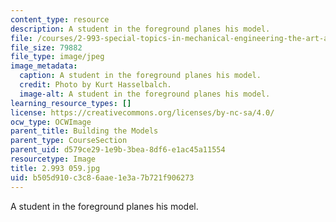 ```yaml
---
content_type: resource
description: A student in the foreground planes his model.
file: /courses/2-993-special-topics-in-mechanical-engineering-the-art-and-science-of-boat-design-january-iap-2007/b505d910c3c86aae1e3a7b721f906273_2993059.jpg
file_size: 79882
file_type: image/jpeg
image_metadata:
  caption: A student in the foreground planes his model.
  credit: Photo by Kurt Hasselbalch.
  image-alt: A student in the foreground planes his model.
learning_resource_types: []
license: https://creativecommons.org/licenses/by-nc-sa/4.0/
ocw_type: OCWImage
parent_title: Building the Models
parent_type: CourseSection
parent_uid: d579ce29-1e9b-3bea-8df6-e1ac45a11554
resourcetype: Image
title: 2.993 059.jpg
uid: b505d910-c3c8-6aae-1e3a-7b721f906273
---
```

A student in the foreground planes his model.